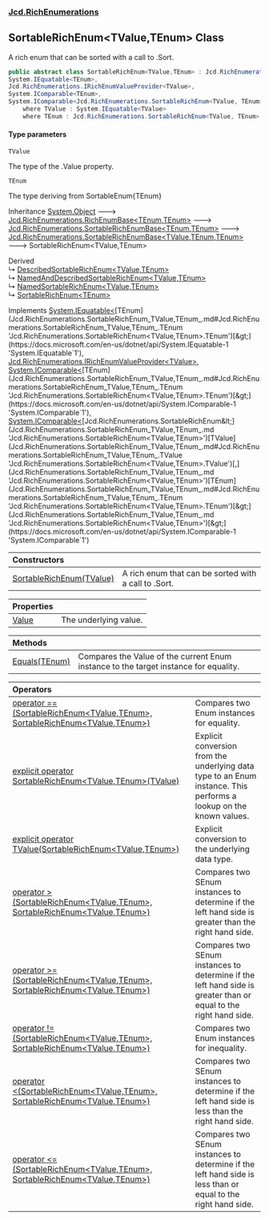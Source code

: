 ### [Jcd.RichEnumerations](Jcd.RichEnumerations.md 'Jcd.RichEnumerations')

## SortableRichEnum<TValue,TEnum> Class

A rich enum that can be sorted with a call to .Sort.

```csharp
public abstract class SortableRichEnum<TValue,TEnum> : Jcd.RichEnumerations.SortableRichEnumBase<TValue, TEnum, TEnum>,
System.IEquatable<TEnum>,
Jcd.RichEnumerations.IRichEnumValueProvider<TValue>,
System.IComparable<TEnum>,
System.IComparable<Jcd.RichEnumerations.SortableRichEnum<TValue, TEnum>>
    where TValue : System.IEquatable<TValue>
    where TEnum : Jcd.RichEnumerations.SortableRichEnum<TValue, TEnum>
```
#### Type parameters

<a name='Jcd.RichEnumerations.SortableRichEnum_TValue,TEnum_.TValue'></a>

`TValue`

The type of the .Value property.

<a name='Jcd.RichEnumerations.SortableRichEnum_TValue,TEnum_.TEnum'></a>

`TEnum`

The type deriving from SortableEnum{TEnum}

Inheritance [System.Object](https://docs.microsoft.com/en-us/dotnet/api/System.Object 'System.Object') &#129106; [Jcd.RichEnumerations.RichEnumBase&lt;](Jcd.RichEnumerations.RichEnumBase_TEnumeration,TEnumeratedItem_.md 'Jcd.RichEnumerations.RichEnumBase<TEnumeration,TEnumeratedItem>')[TEnum](Jcd.RichEnumerations.SortableRichEnum_TValue,TEnum_.md#Jcd.RichEnumerations.SortableRichEnum_TValue,TEnum_.TEnum 'Jcd.RichEnumerations.SortableRichEnum<TValue,TEnum>.TEnum')[,](Jcd.RichEnumerations.RichEnumBase_TEnumeration,TEnumeratedItem_.md 'Jcd.RichEnumerations.RichEnumBase<TEnumeration,TEnumeratedItem>')[TEnum](Jcd.RichEnumerations.SortableRichEnum_TValue,TEnum_.md#Jcd.RichEnumerations.SortableRichEnum_TValue,TEnum_.TEnum 'Jcd.RichEnumerations.SortableRichEnum<TValue,TEnum>.TEnum')[&gt;](Jcd.RichEnumerations.RichEnumBase_TEnumeration,TEnumeratedItem_.md 'Jcd.RichEnumerations.RichEnumBase<TEnumeration,TEnumeratedItem>') &#129106; [Jcd.RichEnumerations.SortableRichEnumBase&lt;](Jcd.RichEnumerations.SortableRichEnumBase_TEnumeration,TEnumeratedItem_.md 'Jcd.RichEnumerations.SortableRichEnumBase<TEnumeration,TEnumeratedItem>')[TEnum](Jcd.RichEnumerations.SortableRichEnum_TValue,TEnum_.md#Jcd.RichEnumerations.SortableRichEnum_TValue,TEnum_.TEnum 'Jcd.RichEnumerations.SortableRichEnum<TValue,TEnum>.TEnum')[,](Jcd.RichEnumerations.SortableRichEnumBase_TEnumeration,TEnumeratedItem_.md 'Jcd.RichEnumerations.SortableRichEnumBase<TEnumeration,TEnumeratedItem>')[TEnum](Jcd.RichEnumerations.SortableRichEnum_TValue,TEnum_.md#Jcd.RichEnumerations.SortableRichEnum_TValue,TEnum_.TEnum 'Jcd.RichEnumerations.SortableRichEnum<TValue,TEnum>.TEnum')[&gt;](Jcd.RichEnumerations.SortableRichEnumBase_TEnumeration,TEnumeratedItem_.md 'Jcd.RichEnumerations.SortableRichEnumBase<TEnumeration,TEnumeratedItem>') &#129106; [Jcd.RichEnumerations.SortableRichEnumBase&lt;](Jcd.RichEnumerations.SortableRichEnumBase_TValue,TEnumeration,TEnumeratedItem_.md 'Jcd.RichEnumerations.SortableRichEnumBase<TValue,TEnumeration,TEnumeratedItem>')[TValue](Jcd.RichEnumerations.SortableRichEnum_TValue,TEnum_.md#Jcd.RichEnumerations.SortableRichEnum_TValue,TEnum_.TValue 'Jcd.RichEnumerations.SortableRichEnum<TValue,TEnum>.TValue')[,](Jcd.RichEnumerations.SortableRichEnumBase_TValue,TEnumeration,TEnumeratedItem_.md 'Jcd.RichEnumerations.SortableRichEnumBase<TValue,TEnumeration,TEnumeratedItem>')[TEnum](Jcd.RichEnumerations.SortableRichEnum_TValue,TEnum_.md#Jcd.RichEnumerations.SortableRichEnum_TValue,TEnum_.TEnum 'Jcd.RichEnumerations.SortableRichEnum<TValue,TEnum>.TEnum')[,](Jcd.RichEnumerations.SortableRichEnumBase_TValue,TEnumeration,TEnumeratedItem_.md 'Jcd.RichEnumerations.SortableRichEnumBase<TValue,TEnumeration,TEnumeratedItem>')[TEnum](Jcd.RichEnumerations.SortableRichEnum_TValue,TEnum_.md#Jcd.RichEnumerations.SortableRichEnum_TValue,TEnum_.TEnum 'Jcd.RichEnumerations.SortableRichEnum<TValue,TEnum>.TEnum')[&gt;](Jcd.RichEnumerations.SortableRichEnumBase_TValue,TEnumeration,TEnumeratedItem_.md 'Jcd.RichEnumerations.SortableRichEnumBase<TValue,TEnumeration,TEnumeratedItem>') &#129106; SortableRichEnum<TValue,TEnum>

Derived  
&#8627; [DescribedSortableRichEnum&lt;TValue,TEnum&gt;](Jcd.RichEnumerations.DescribedSortableRichEnum_TValue,TEnum_.md 'Jcd.RichEnumerations.DescribedSortableRichEnum<TValue,TEnum>')  
&#8627; [NamedAndDescribedSortableRichEnum&lt;TValue,TEnum&gt;](Jcd.RichEnumerations.NamedAndDescribedSortableRichEnum_TValue,TEnum_.md 'Jcd.RichEnumerations.NamedAndDescribedSortableRichEnum<TValue,TEnum>')  
&#8627; [NamedSortableRichEnum&lt;TValue,TEnum&gt;](Jcd.RichEnumerations.NamedSortableRichEnum_TValue,TEnum_.md 'Jcd.RichEnumerations.NamedSortableRichEnum<TValue,TEnum>')  
&#8627; [SortableRichEnum&lt;TEnum&gt;](Jcd.RichEnumerations.SortableRichEnum_TEnum_.md 'Jcd.RichEnumerations.SortableRichEnum<TEnum>')

Implements [System.IEquatable&lt;](https://docs.microsoft.com/en-us/dotnet/api/System.IEquatable-1 'System.IEquatable`1')[TEnum](Jcd.RichEnumerations.SortableRichEnum_TValue,TEnum_.md#Jcd.RichEnumerations.SortableRichEnum_TValue,TEnum_.TEnum 'Jcd.RichEnumerations.SortableRichEnum<TValue,TEnum>.TEnum')[&gt;](https://docs.microsoft.com/en-us/dotnet/api/System.IEquatable-1 'System.IEquatable`1'), [Jcd.RichEnumerations.IRichEnumValueProvider&lt;](Jcd.RichEnumerations.IRichEnumValueProvider_TValue_.md 'Jcd.RichEnumerations.IRichEnumValueProvider<TValue>')[TValue](Jcd.RichEnumerations.SortableRichEnum_TValue,TEnum_.md#Jcd.RichEnumerations.SortableRichEnum_TValue,TEnum_.TValue 'Jcd.RichEnumerations.SortableRichEnum<TValue,TEnum>.TValue')[&gt;](Jcd.RichEnumerations.IRichEnumValueProvider_TValue_.md 'Jcd.RichEnumerations.IRichEnumValueProvider<TValue>'), [System.IComparable&lt;](https://docs.microsoft.com/en-us/dotnet/api/System.IComparable-1 'System.IComparable`1')[TEnum](Jcd.RichEnumerations.SortableRichEnum_TValue,TEnum_.md#Jcd.RichEnumerations.SortableRichEnum_TValue,TEnum_.TEnum 'Jcd.RichEnumerations.SortableRichEnum<TValue,TEnum>.TEnum')[&gt;](https://docs.microsoft.com/en-us/dotnet/api/System.IComparable-1 'System.IComparable`1'), [System.IComparable&lt;](https://docs.microsoft.com/en-us/dotnet/api/System.IComparable-1 'System.IComparable`1')[Jcd.RichEnumerations.SortableRichEnum&lt;](Jcd.RichEnumerations.SortableRichEnum_TValue,TEnum_.md 'Jcd.RichEnumerations.SortableRichEnum<TValue,TEnum>')[TValue](Jcd.RichEnumerations.SortableRichEnum_TValue,TEnum_.md#Jcd.RichEnumerations.SortableRichEnum_TValue,TEnum_.TValue 'Jcd.RichEnumerations.SortableRichEnum<TValue,TEnum>.TValue')[,](Jcd.RichEnumerations.SortableRichEnum_TValue,TEnum_.md 'Jcd.RichEnumerations.SortableRichEnum<TValue,TEnum>')[TEnum](Jcd.RichEnumerations.SortableRichEnum_TValue,TEnum_.md#Jcd.RichEnumerations.SortableRichEnum_TValue,TEnum_.TEnum 'Jcd.RichEnumerations.SortableRichEnum<TValue,TEnum>.TEnum')[&gt;](Jcd.RichEnumerations.SortableRichEnum_TValue,TEnum_.md 'Jcd.RichEnumerations.SortableRichEnum<TValue,TEnum>')[&gt;](https://docs.microsoft.com/en-us/dotnet/api/System.IComparable-1 'System.IComparable`1')

| Constructors | |
| :--- | :--- |
| [SortableRichEnum(TValue)](Jcd.RichEnumerations.SortableRichEnum_TValue,TEnum_.SortableRichEnum(TValue).md 'Jcd.RichEnumerations.SortableRichEnum<TValue,TEnum>.SortableRichEnum(TValue)') | A rich enum that can be sorted with a call to .Sort. |

| Properties | |
| :--- | :--- |
| [Value](Jcd.RichEnumerations.SortableRichEnum_TValue,TEnum_.Value.md 'Jcd.RichEnumerations.SortableRichEnum<TValue,TEnum>.Value') | The underlying value. |

| Methods | |
| :--- | :--- |
| [Equals(TEnum)](Jcd.RichEnumerations.SortableRichEnum_TValue,TEnum_.Equals(TEnum).md 'Jcd.RichEnumerations.SortableRichEnum<TValue,TEnum>.Equals(TEnum)') | Compares the Value of the current Enum instance to the target instance for equality. |

| Operators | |
| :--- | :--- |
| [operator ==(SortableRichEnum&lt;TValue,TEnum&gt;, SortableRichEnum&lt;TValue,TEnum&gt;)](Jcd.RichEnumerations.SortableRichEnum_TValue,TEnum_.op_Equality(Jcd.RichEnumerations.SortableRichEnum_TValue,TEnum_,Jcd.RichEnumerations.SortableRichEnum_TValue,TEnum_).md 'Jcd.RichEnumerations.SortableRichEnum<TValue,TEnum>.op_Equality(Jcd.RichEnumerations.SortableRichEnum<TValue,TEnum>, Jcd.RichEnumerations.SortableRichEnum<TValue,TEnum>)') | Compares two Enum instances for equality. |
| [explicit operator SortableRichEnum&lt;TValue,TEnum&gt;(TValue)](Jcd.RichEnumerations.SortableRichEnum_TValue,TEnum_.op_ExplicitJcd.RichEnumerations.SortableRichEnum_TValue,TEnum_(TValue).md 'Jcd.RichEnumerations.SortableRichEnum<TValue,TEnum>.op_Explicit Jcd.RichEnumerations.SortableRichEnum<TValue,TEnum>(TValue)') | Explicit conversion from the underlying data type to an Enum instance. This performs a lookup on the known values. |
| [explicit operator TValue(SortableRichEnum&lt;TValue,TEnum&gt;)](Jcd.RichEnumerations.SortableRichEnum_TValue,TEnum_.op_ExplicitTValue(Jcd.RichEnumerations.SortableRichEnum_TValue,TEnum_).md 'Jcd.RichEnumerations.SortableRichEnum<TValue,TEnum>.op_Explicit TValue(Jcd.RichEnumerations.SortableRichEnum<TValue,TEnum>)') | Explicit conversion to the underlying data type. |
| [operator &gt;(SortableRichEnum&lt;TValue,TEnum&gt;, SortableRichEnum&lt;TValue,TEnum&gt;)](Jcd.RichEnumerations.SortableRichEnum_TValue,TEnum_.op_GreaterThan(Jcd.RichEnumerations.SortableRichEnum_TValue,TEnum_,Jcd.RichEnumerations.SortableRichEnum_TValue,TEnum_).md 'Jcd.RichEnumerations.SortableRichEnum<TValue,TEnum>.op_GreaterThan(Jcd.RichEnumerations.SortableRichEnum<TValue,TEnum>, Jcd.RichEnumerations.SortableRichEnum<TValue,TEnum>)') | Compares two SEnum instances to determine if the left hand side is greater than the right hand side. |
| [operator &gt;=(SortableRichEnum&lt;TValue,TEnum&gt;, SortableRichEnum&lt;TValue,TEnum&gt;)](Jcd.RichEnumerations.SortableRichEnum_TValue,TEnum_.op_GreaterThanOrEqual(Jcd.RichEnumerations.SortableRichEnum_TValue,TEnum_,Jcd.RichEnumerations.SortableRichEnum_TValue,TEnum_).md 'Jcd.RichEnumerations.SortableRichEnum<TValue,TEnum>.op_GreaterThanOrEqual(Jcd.RichEnumerations.SortableRichEnum<TValue,TEnum>, Jcd.RichEnumerations.SortableRichEnum<TValue,TEnum>)') | Compares two SEnum instances to determine if the left hand side is greater than or equal to the right hand side. |
| [operator !=(SortableRichEnum&lt;TValue,TEnum&gt;, SortableRichEnum&lt;TValue,TEnum&gt;)](Jcd.RichEnumerations.SortableRichEnum_TValue,TEnum_.op_Inequality(Jcd.RichEnumerations.SortableRichEnum_TValue,TEnum_,Jcd.RichEnumerations.SortableRichEnum_TValue,TEnum_).md 'Jcd.RichEnumerations.SortableRichEnum<TValue,TEnum>.op_Inequality(Jcd.RichEnumerations.SortableRichEnum<TValue,TEnum>, Jcd.RichEnumerations.SortableRichEnum<TValue,TEnum>)') | Compares two Enum instances for inequality. |
| [operator &lt;(SortableRichEnum&lt;TValue,TEnum&gt;, SortableRichEnum&lt;TValue,TEnum&gt;)](Jcd.RichEnumerations.SortableRichEnum_TValue,TEnum_.op_LessThan(Jcd.RichEnumerations.SortableRichEnum_TValue,TEnum_,Jcd.RichEnumerations.SortableRichEnum_TValue,TEnum_).md 'Jcd.RichEnumerations.SortableRichEnum<TValue,TEnum>.op_LessThan(Jcd.RichEnumerations.SortableRichEnum<TValue,TEnum>, Jcd.RichEnumerations.SortableRichEnum<TValue,TEnum>)') | Compares two SEnum instances to determine if the left hand side is less than the right hand side. |
| [operator &lt;=(SortableRichEnum&lt;TValue,TEnum&gt;, SortableRichEnum&lt;TValue,TEnum&gt;)](Jcd.RichEnumerations.SortableRichEnum_TValue,TEnum_.op_LessThanOrEqual(Jcd.RichEnumerations.SortableRichEnum_TValue,TEnum_,Jcd.RichEnumerations.SortableRichEnum_TValue,TEnum_).md 'Jcd.RichEnumerations.SortableRichEnum<TValue,TEnum>.op_LessThanOrEqual(Jcd.RichEnumerations.SortableRichEnum<TValue,TEnum>, Jcd.RichEnumerations.SortableRichEnum<TValue,TEnum>)') | Compares two SEnum instances to determine if the left hand side is less than or equal to the right hand side. |
